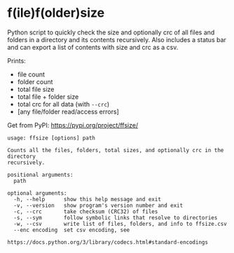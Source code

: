 # f(ile)f(older)size
Python script to quickly check the size and optionally crc of all files and folders in a directory and its contents recursively. Also includes a status bar and can export a list of contents with size and crc as a csv.  

Prints:
- file count
- folder count
- total file size
- total file + folder size
- total crc for all data (with `--crc`)
- [any file/folder read/access errors]

Get from PyPI: https://pypi.org/project/ffsize/
```
usage: ffsize [options] path

Counts all the files, folders, total sizes, and optionally crc in the directory
recursively.

positional arguments:
  path

optional arguments:
  -h, --help      show this help message and exit
  -v, --version   show program's version number and exit
  -c, --crc       take checksum (CRC32) of files
  -s, --sym       follow symbolic links that resolve to directories
  -w, --csv       write list of files, folders, and info to ffsize.csv
  --enc encoding  set csv encoding, see
                  https://docs.python.org/3/library/codecs.html#standard-encodings
```
